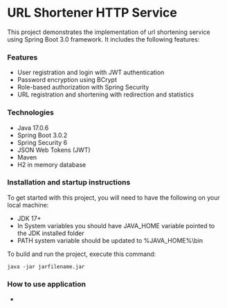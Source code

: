 # URL Shortener HTTP Service

This project demonstrates the implementation of url shortening service using Spring Boot 3.0 framework. It includes the following features:

### Features

* User registration and login with JWT authentication
* Password encryption using BCrypt
* Role-based authorization with Spring Security
* URL registration and shortening with redirection and statistics

### Technologies

* Java 17.0.6
* Spring Boot 3.0.2
* Spring Security 6
* JSON Web Tokens (JWT) 
* Maven
* H2 in memory database

### Installation and startup instructions

To get started with this project, you will need to have the following on your local machine:

* JDK 17+
* In System variables you should have JAVA_HOME variable pointed to the JDK installed folder
* PATH system variable should be updated to %JAVA_HOME%\bin

To build and run the project, execute this command:

    java -jar jarfilename.jar


### How to use application

* 
